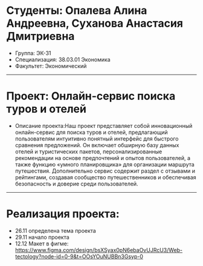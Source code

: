 # Студенты: Опалева Алина Андреевна, Суханова Анастасия Дмитриевна 
- Группа: ЭК-31
- Специализация: 38.03.01 Экономика
- Факультет: Экономический
---
# Проект: Онлайн-сервис поиска туров и отелей
- Описание проекта:Наш проект представляет собой инновационный онлайн-сервис для поиска туров и отелей, предлагающий пользователям интуитивно понятный интерфейс для быстрого сравнения предложений. Он включает обширную базу данных отелей и туристических пакетов, персонализированные рекомендации на основе предпочтений и опытов пользователей, а также функцию «умного планировщика» для организации маршрута путешествия. Дополнительно сервис содержит раздел с отзывами и рейтингами, создавая сообщество путешественников и обеспечивая безопасность и доверие среди пользователей.
---
# Реализация проекта:
- 26.11 определена тема проекта 
- 29.11 начало проекта
- 12.12 Макет в фигме: https://www.figma.com/design/bsXSyax0pN6ebaOvUJRcU3/Web-tectology?node-id=0-9&t=OOsYOuNUBBn3Gsyp-0
